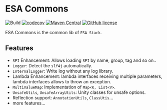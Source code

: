 # ESA Commons

![Build](https://github.com/esastack/esa-commons/workflows/Build/badge.svg?branch=main)
[![codecov](https://codecov.io/gh/esastack/esa-commons/branch/main/graph/badge.svg?token=HUHT6S30PD)](https://codecov.io/gh/esastack/esa-commons)
[![Maven Central](https://maven-badges.herokuapp.com/maven-central/com.github.esastack/commons/badge.svg)](https://maven-badges.herokuapp.com/maven-central/com.github.esastack/commons/)
[![GitHub license](https://img.shields.io/github/license/esastack/esa-commons)](https://github.com/esastack/esa-commons/blob/main/LICENSE)


ESA Commons is the common lib of `ESA Stack`.

## Features

- `SPI` Enhancement:  Allows loading `SPI` by name, group, tag and so on..
- `Logger`: Detect the `slf4j` automatically.
- `InternalLogger`: Write log  without any log library.
- Lambda Enhancement: lambda interfaces receiving multiple parameters,  lambda interfaces allows to throw an exception.
- `MultiValueMap`: Implementation of `Map<K, List<V>`.
- `UnsafeUtils`, `UnsafeArrayUtils`: Unity classes for unsafe options.
- Reflection support: `AnnotationUtils`, `ClassUtis`...
- more features...

